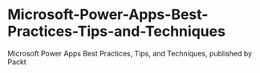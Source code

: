# Microsoft-Power-Apps-Best-Practices-Tips-and-Techniques
Microsoft Power Apps Best Practices, Tips, and Techniques, published by Packt
